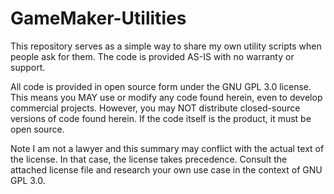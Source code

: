 # GameMaker-Utilities

This repository serves as a simple way to share my own utility scripts when people ask for them. The code is provided AS-IS with no warranty or support.

All code is provided in open source form under the GNU GPL 3.0 license. This means you MAY use or modify any code found herein, even to develop commercial projects. However, you may NOT distribute closed-source versions of code found herein. If the code itself is the product, it must be open source.

Note I am not a lawyer and this summary may conflict with the actual text of the license. In that case, the license takes precedence. Consult the attached license file and research your own use case in the context of GNU GPL 3.0.
